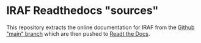 # IRAF Readthedocs "sources"

This repository extracts the online documentation for IRAF from the
[Github "main" branch](https://github.com/iraf-community/iraf) which
are then pushed to [Readt the
Docs](https://iraf.readthedocs.io/en/latest/).

